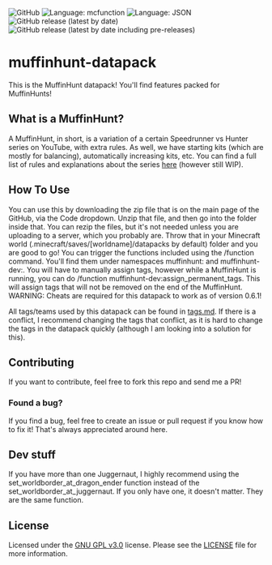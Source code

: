 ![GitHub](https://img.shields.io/github/license/osfanmuffin/muffinhunt-datapack?color=green) ![Language: mcfunction](https://img.shields.io/badge/language-mcfunction-red) ![Language: JSON](https://img.shields.io/badge/language-JSON-lightgray) ![GitHub release (latest by date)](https://img.shields.io/github/v/release/osfanmuffin/muffinhunt-datapack) ![GitHub release (latest by date including pre-releases)](https://img.shields.io/github/v/release/osfanmuffin/muffinhunt-datapack?color=orange&include_prereleases&label=pre-release) 
# muffinhunt-datapack
This is the MuffinHunt datapack! You'll find features packed for MuffinHunts!

## What is a MuffinHunt?
A MuffinHunt, in short, is a variation of a certain Speedrunner vs Hunter series on YouTube, with extra rules. As well, we have starting kits (which are mostly for balancing), automatically increasing kits, etc. You can find a full list of rules and explanations about the series [here](docs/WhatIsAMuffinHunt.md) (however still WIP). 


## How To Use
You can use this by downloading the zip file that is on the main page of the GitHub, via the Code dropdown. Unzip that file, and then go into the folder inside that. You can rezip the files, but it's not needed unless you are uploading to a server, which you probably are.
Throw that in your Minecraft world (.minecraft/saves/[worldname]/datapacks by default) folder and you are good to go!
You can trigger the functions included using the /function command. You'll find them under namespaces muffinhunt: and muffinhunt-dev:. 
You will have to manually assign tags, however while a MuffinHunt is running, you can do /function muffinhunt-dev:assign_permanent_tags. This will assign tags that will not be removed on the end of the MuffinHunt. WARNING: Cheats are required for this datapack to work as of version 0.6.1!


All tags/teams used by this datapack can be found in [tags.md](docs/tags.md). If there is a conflict, I recommend changing the tags that conflict, as it is hard to change the tags in the datapack quickly (although I am looking into a solution for this). 

## Contributing
If you want to contribute, feel free to fork this repo and send me a PR! 

### Found a bug?
If you find a bug, feel free to create an issue or pull request if you know how to fix it! That's always appreciated around here.

## Dev stuff
If you have more than one Juggernaut, I highly recommend using the set_worldborder_at_dragon_ender function instead of the set_worldborder_at_juggernaut. If you only have one, it doesn't matter. They are the same function. 

## License
Licensed under the [GNU GPL v3.0](https://www.gnu.org/licenses/gpl-3.0) license. Please see the [LICENSE](LICENSE.md) file for more information.
